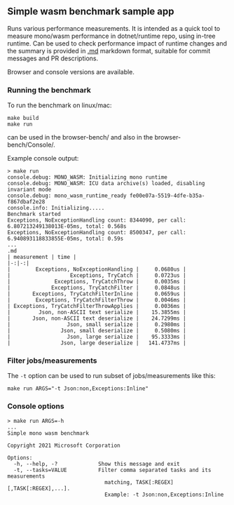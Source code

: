 ## Simple wasm benchmark sample app

Runs various performance measurements. It is intended as a quick tool to measure mono/wasm performance
in dotnet/runtime repo, using in-tree runtime. Can be used to check performance impact of runtime changes
and the summary is provided in [.md](https://guides.github.com/features/mastering-markdown/) markdown format,
suitable for commit messages and PR descriptions.

Browser and console versions are available.

### Running the benchmark

To run the benchmark on linux/mac:

    make build
    make run

can be used in the browser-bench/ and also in the browser-bench/Console/.

Example console output:

    > make run
    console.debug: MONO_WASM: Initializing mono runtime
    console.debug: MONO_WASM: ICU data archive(s) loaded, disabling invariant mode
    console.debug: mono_wasm_runtime_ready fe00e07a-5519-4dfe-b35a-f867dbaf2e28
    console.info: Initializing.....
    Benchmark started
    Exceptions, NoExceptionHandling count: 8344090, per call: 6.807213249138013E-05ms, total: 0.568s
    Exceptions, NoExceptionHandling count: 8500347, per call: 6.940893118833855E-05ms, total: 0.59s
    ...
    .md
    | measurement | time |
    |-:|-:|
    |        Exceptions, NoExceptionHandling |     0.0680us |
    |                   Exceptions, TryCatch |     0.0723us |
    |              Exceptions, TryCatchThrow |     0.0035ms |
    |             Exceptions, TryCatchFilter |     0.0848us |
    |       Exceptions, TryCatchFilterInline |     0.0659us |
    |        Exceptions, TryCatchFilterThrow |     0.0046ms |
    | Exceptions, TryCatchFilterThrowApplies |     0.0036ms |
    |         Json, non-ASCII text serialize |    15.3855ms |
    |       Json, non-ASCII text deserialize |    24.7299ms |
    |                  Json, small serialize |     0.2980ms |
    |                Json, small deserialize |     0.5080ms |
    |                  Json, large serialize |    95.3333ms |
    |                Json, large deserialize |   141.4737ms |

### Filter jobs/measurements

The `-t` option can be used to run subset of jobs/measurements like this:

    make run ARGS="-t Json:non,Exceptions:Inline"

### Console options

    > make run ARGS=-h
    ...
    Simple mono wasm benchmark
    
    Copyright 2021 Microsoft Corporation
    
    Options:
      -h, --help, -?             Show this message and exit
      -t, --tasks=VALUE          Filter comma separated tasks and its measurements
                                   matching, TASK[:REGEX][,TASK[:REGEX],...].
                                   Example: -t Json:non,Exceptions:Inline
